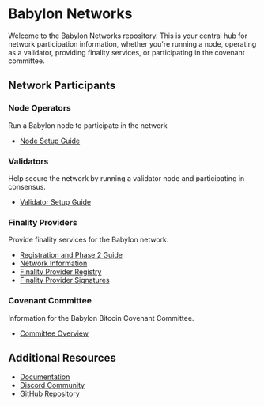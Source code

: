 # Babylon Networks

Welcome to the Babylon Networks repository. This is your central hub 
for network participation information, whether you're running a node, 
operating as a validator, providing finality services, or participating 
in the covenant committee.


## Network Participants

### Node Operators
Run a Babylon node to participate in the network
- [Node Setup Guide](babylon-node/README.md)

### Validators
Help secure the network by running a validator node and participating in consensus.
- [Validator Setup Guide](babylon-validators/README.md)

### Finality Providers
Provide finality services for the Babylon network.
- [Registration and Phase 2 Guide](https://github.com/babylonlabs-io/finality-provider/blob/sam/docs-fp/docs/finality-provider-phase2.md)
- [Network Information](finality-providers/README.md)
- [Finality Provider Registry](finality-providers/registry/) 
- [Finality Provider Signatures](finality-providers/sigs/)
<!-- add the registry and sigs in when we have it -->

### Covenant Committee
Information for the Babylon Bitcoin Covenant Committee.
- [Committee Overview](covenant-committee/README.md)

## Additional Resources
- [Documentation](https://docs.babylonlabs.io)
- [Discord Community](https://discord.gg/babylonchain)
- [GitHub Repository](https://github.com/babylonlabs-io)

<!-- update links when we have them -->